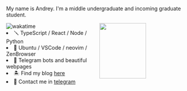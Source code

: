 My name is Andrey. I'm a middle undergraduate and incoming graduate student.

<img align="right" width="50%" src="https://github-readme-stats-two-beta-55.vercel.app/api?username=risunya&show_icons=true&theme=holi&include_all_commits=true" height="150">

<img src="https://wakatime.com/badge/user/018d5128-ce0e-435a-ba51-393084fd570c.svg" alt="wakatime" />

<li>🪛 TypeScript / React / Node / Python</li>
<li>🧰 Ubuntu / VSCode / neovim / ZenBrowser</li>
<li>🦋 Telegram bots and beautiful webpages</li>
<li>🏝️ Find my blog <a href="https://t.me/risunyalore">here</a></li>
<li>📡 Contact me in <a href="https://t.me/risunya">telegram</a></li>
</ul>
